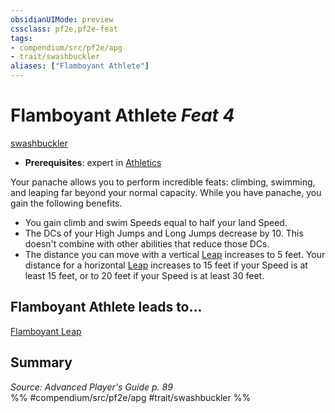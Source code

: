 ```yaml
---
obsidianUIMode: preview
cssclass: pf2e,pf2e-feat
tags:
- compendium/src/pf2e/apg
- trait/swashbuckler
aliases: ["Flamboyant Athlete"]
---
```

# Flamboyant Athlete  *Feat 4*  
[swashbuckler](/rules/traits/swashbuckler-apg.md)  

- **Prerequisites**: expert in [Athletics](/compendium/skills.md#Athletics)

Your panache allows you to perform incredible feats: climbing, swimming, and leaping far beyond your normal capacity. While you have panache, you gain the following benefits.

- You gain climb and swim Speeds equal to half your land Speed.
- The DCs of your High Jumps and Long Jumps decrease by 10. This doesn't combine with other abilities that reduce those DCs.
- The distance you can move with a vertical [Leap](/rules/actions/leap.md) increases to 5 feet. Your distance for a horizontal [Leap](/rules/actions/leap.md) increases to 15 feet if your Speed is at least 15 feet, or to 20 feet if your Speed is at least 30 feet.

## Flamboyant Athlete leads to...

[Flamboyant Leap](/compendium/feats/flamboyant-leap-apg.md)

## Summary

*Source: Advanced Player's Guide p. 89*  
%% #compendium/src/pf2e/apg #trait/swashbuckler %%